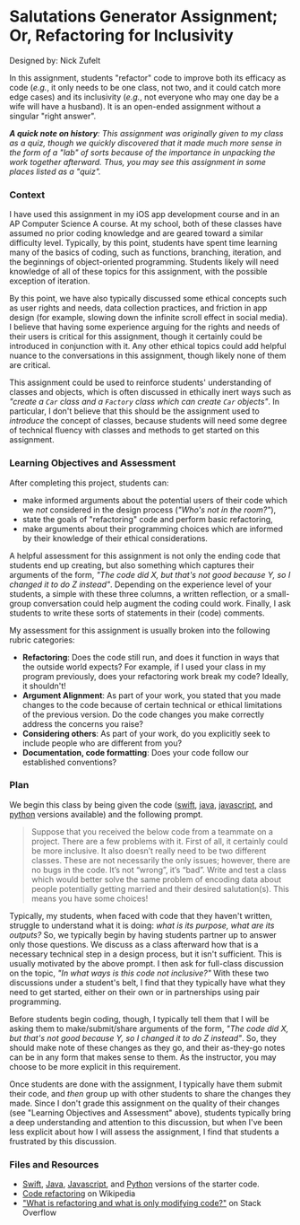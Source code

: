 # Salutations Generator Assignment; Or, Refactoring for Inclusivity
Designed by: Nick Zufelt

In this assignment, students "refactor" code to improve both its efficacy as code (_e.g._, it only needs to be one class, not two, and it could catch more edge cases) and its inclusivity (_e.g._, not everyone who may one day be a wife will have a husband). It is an open-ended assignment without a singular "right answer".

_**A quick note on history**: This assignment was originally given to my class as a quiz, though we quickly discovered that it made much more sense in the form of a "lab" of sorts because of the importance in unpacking the work together afterward. Thus, you may see this assignment in some places listed as a "quiz"._

### Context 
I have used this assignment in my iOS app development course and in an AP Computer Science A course. At my school, both of these classes have assumed no prior coding knowledge and are geared toward a similar difficulty level. Typically, by this point, students have spent time learning many of the basics of coding, such as functions, branching, iteration, and the beginnings of object-oriented programming. Students likely will need knowledge of all of these topics for this assignment, with the possible exception of iteration.

By this point, we have also typically discussed some ethical concepts such as user rights and needs, data collection practices, and friction in app design (for example, slowing down the infinite scroll effect in social media). I believe that having some experience arguing for the rights and needs of their users is critical for this assignment, though it certainly could be introduced in conjunction with it. Any other ethical topics could add helpful nuance to the conversations in this assignment, though likely none of them are critical. 

This assignment could be used to reinforce students' understanding of classes and objects, which is often discussed in ethically inert ways such as _"create a `Car` class and a `Factory` class which can create `Car` objects"_. In particular, I don't believe that this should be the assignment used to _introduce_ the concept of classes, because students will need some degree of technical fluency with classes and methods to get started on this assignment.

### Learning Objectives and Assessment
After completing this project, students can:

* make informed arguments about the potential users of their code which we _not_ considered in the design process (_"Who's not in the room?"_),
* state the goals of "refactoring" code and perform basic refactoring,
* make arguments about their programming choices which are informed by their knowledge of their ethical considerations.

A helpful assessment for this assignment is not only the ending code that students end up creating, but also something which captures their arguments of the form, _"The code did X, but that's not good because Y, so I changed it to do Z instead"_. Depending on the experience level of your students, a simple with these three columns, a written reflection, or a small-group conversation could help augment the coding could work. Finally, I ask students to write these sorts of statements in their (code) comments.

My assessment for this assignment is usually broken into the following rubric categories:

* **Refactoring**: Does the code still run, and does it function in ways that the outside world expects? For example, if I used your class in my program previously, does your refactoring work break my code? Ideally, it shouldn't!
* **Argument Alignment**: As part of your work, you stated that you made changes to the code because of certain technical or ethical limitations of the previous version. Do the code changes you make correctly address the concerns you raise?
* **Considering others**: As part of your work, do you explicitly seek to include people who are different from you?
* **Documentation, code formatting**: Does your code follow our established conventions?

### Plan

We begin this class by being given the code ([swift](/swift), [java](/java), [javascript](/javascript), and [python](/python) versions available) and the following prompt.

> Suppose that you received the below code from a teammate on a project.  There are a few problems with it.  First of all, it certainly could be more inclusive.  It also doesn’t really need to be two different classes.  These are not necessarily the only issues; however, there are no bugs in the code.  It’s not “wrong”, it’s “bad”.  Write and test a class which would better solve the same problem of encoding data about people potentially getting married and their desired salutation(s).  This means you have some choices!

Typically, my students, when faced with code that they haven't written, struggle to understand what it is doing: _what is its purpose, what are its outputs?_ So, we typically begin by having students partner up to answer only those questions. We discuss as a class afterward how that is a necessary technical step in a design process, but it isn't sufficient. This is usually motivated by the above prompt. I then ask for full-class discussion on the topic, _"In what ways is this code not inclusive?"_ With these two discussions under a student's belt, I find that they typically have what they need to get started, either on their own or in partnerships using pair programming.

Before students begin coding, though, I typically tell them that I will be asking them to make/submit/share arguments of the form, _"The code did X, but that's not good because Y, so I changed it to do Z instead"_. So, they should make note of these changes as they go, and their as-they-go notes can be in any form that makes sense to them. As the instructor, you may choose to be more explicit in this requirement.

Once students are done with the assignment, I typically have them submit their code, and _then_ group up with other students to share the changes they made. Since I don't grade this assignment on the quality of their changes (see "Learning Objectives and Assessment" above), students typically bring a deep understanding and attention to this discussion, but when I've been less explicit about how I will assess the assignment, I find that students a frustrated by this discussion.

### Files and Resources

* [Swift](/swift), [Java](/java), [Javascript](/javascript), and [Python](/python) versions of the starter code.
* [Code refactoring](https://en.wikipedia.org/wiki/Code_refactoring) on Wikipedia
* ["What is refactoring and what is only modifying code?"](https://stackoverflow.com/questions/1025844/what-is-refactoring-and-what-is-only-modifying-code) on Stack Overflow
